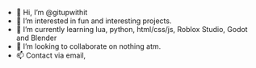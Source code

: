 - 👋 Hi, I’m @gitupwithit
- 👀 I’m interested in fun and interesting projects.
- 🌱 I’m currently learning lua, python, html/css/js, Roblox Studio, Godot and Blender
- 💞️ I’m looking to collaborate on nothing atm.
- 📫 Contact via email,

<!---
gitupwithit/gitupwithit is a ✨ special ✨ repository because its `README.md` (this file) appears on your GitHub profile.
You can click the Preview link to take a look at your changes.
--->
